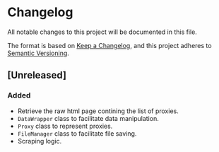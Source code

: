 # Changelog

All notable changes to this project will be documented in this file.

The format is based on [Keep a Changelog](https://keepachangelog.com/en/1.0.0/),
and this project adheres to [Semantic Versioning](https://semver.org/spec/v2.0.0.html).

## [Unreleased]

### Added
- Retrieve the raw html page contining the list of proxies.
- `DataWrapper` class to facilitate data manipulation.
- `Proxy` class to represent proxies.
- `FileManager` class to facilitate file saving.
- Scraping logic.
